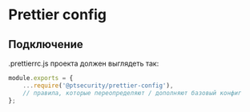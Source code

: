 # Prettier config

## Подключение

.prettierrc.js проекта должен выглядеть так:
```js
module.exports = {
    ...require('@ptsecurity/prettier-config'),
    // правила, которые переопределяют / дополняют базовый конфиг
};
```
